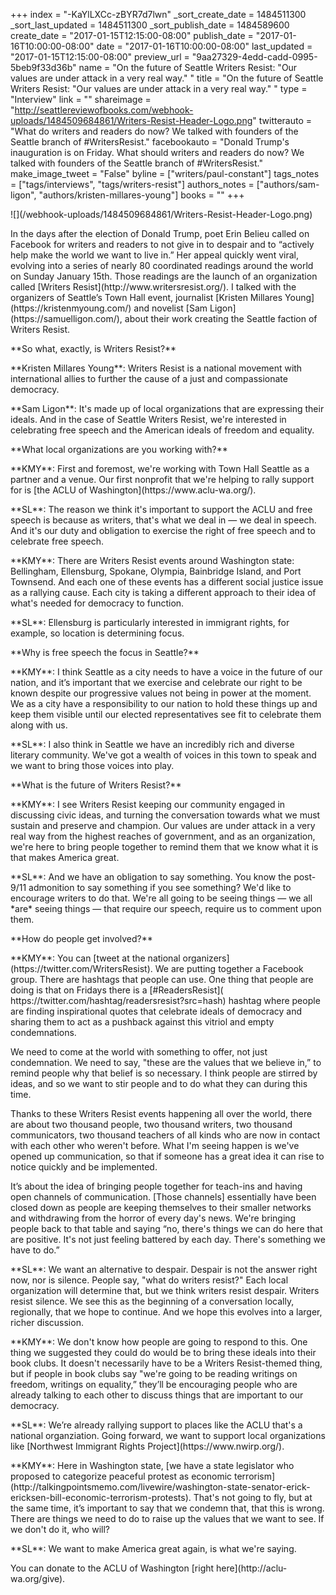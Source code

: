 +++
index = "-KaYlLXCc-zBYR7d7lwn"
_sort_create_date = 1484511300
_sort_last_updated = 1484511300
_sort_publish_date = 1484589600
create_date = "2017-01-15T12:15:00-08:00"
publish_date = "2017-01-16T10:00:00-08:00"
date = "2017-01-16T10:00:00-08:00"
last_updated = "2017-01-15T12:15:00-08:00"
preview_url = "9aa27329-4edd-cadd-0995-5beb9f33d36b"
name = "On the future of Seattle Writers Resist: \"Our values are under attack in a very real way.\" "
title = "On the future of Seattle Writers Resist: \"Our values are under attack in a very real way.\" "
type = "Interview"
link = ""
shareimage = "http://seattlereviewofbooks.com/webhook-uploads/1484509684861/Writers-Resist-Header-Logo.png"
twitterauto = "What do writers and readers do now? We talked with founders of the Seattle branch of #WritersResist."
facebookauto = "Donald Trump's inauguration is on Friday. What should writers and readers do now? We talked with founders of the Seattle branch of #WritersResist."
make_image_tweet = "False"
byline = ["writers/paul-constant"]
tags_notes = ["tags/interviews", "tags/writers-resist"]
authors_notes = ["authors/sam-ligon", "authors/kristen-millares-young"]
books = ""
+++
<p class="image">![](/webhook-uploads/1484509684861/Writers-Resist-Header-Logo.png)</p>

<p class="intro">In the days after the election of Donald Trump, poet Erin Belieu called on Facebook for writers and readers to not give in to despair and to “actively help make the world we want to live in.” Her appeal quickly went viral, evolving into a series of nearly 80 coordinated readings around the world on Sunday January 15th. Those readings are the launch of an organization called [Writers Resist](http://www.writersresist.org/). I talked with the organizers of Seattle’s Town Hall event, journalist [Kristen Millares Young](https://kristenmyoung.com/) and novelist [Sam Ligon](https://samuelligon.com/), about their work creating the Seattle faction of Writers Resist.</p>

<p class="noindent">**So what, exactly, is Writers Resist?**</p>

<p class="noindent">**Kristen Millares Young**: Writers Resist is a national movement with international allies to further the cause of a just and compassionate democracy.</p>

<p class="noindent">**Sam Ligon**: It's made up of local organizations that are expressing their ideals. And in the case of Seattle Writers Resist, we're interested in celebrating free speech and the American ideals of freedom and equality.</p>

<p class="noindent">**What local organizations are you working with?**</p>

<p class="noindent">**KMY**: First and foremost, we're working with Town Hall Seattle as a partner and a venue. Our first nonprofit that we're helping to rally support for is [the ACLU of Washington](https://www.aclu-wa.org/).</p>

<p class="noindent">**SL**: The reason we think it's important to support the ACLU and free speech is because as writers, that's what we deal in — we deal in speech. And it's our duty and obligation to exercise the right of free speech and to celebrate free speech. </p>

<p class="noindent">**KMY**: There are Writers Resist events around Washington state: Bellingham, Ellensburg, Spokane, Olympia, Bainbridge Island, and Port Townsend. And each one of these events has a different social justice issue as a rallying cause. Each city is taking a different approach to their idea of what's needed for democracy to function.</p>

<p class="noindent">**SL**: Ellensburg is particularly interested in immigrant rights, for example, so location is determining focus.</p>

<p class="noindent">**Why is free speech the focus in Seattle?**</p>

<p class="noindent">**KMY**: I think Seattle as a city needs to have a voice in the future of our nation, and it’s important that we exercise and celebrate our right to be known despite our progressive values not being in power at the moment. We as a city have a responsibility to our nation to hold these things up and keep them visible until our elected representatives see fit to celebrate them along with us.</p>

<p class="noindent">**SL**: I also think in Seattle we have an incredibly rich and diverse literary community. We've got a wealth of voices in this town to speak and we want to bring those voices into play.</p>

<p class="noindent">**What is the future of Writers Resist?**</p>

<p class="noindent">**KMY**: I see Writers Resist keeping our community engaged in discussing civic ideas, and turning the conversation towards what we must sustain and preserve and champion. Our values are under attack in a very real way from the highest reaches of government, and as an organization, we're here to bring people together to remind them that we know what it is that makes America great.</p>

<p class="noindent">**SL**: And we have an obligation to say something. You know the post-9/11 admonition to say something if you see something? We'd like to encourage writers to do that. We're all going to be seeing things — we all *are* seeing things — that require our speech, require us to comment upon them.</p>

<p class="noindent">**How do people get involved?**</p>

<p class="noindent">**KMY**: You can [tweet at the national organizers](https://twitter.com/WritersResist). We are putting together a Facebook group. There are hashtags that people can use. One thing that people are doing is that on Fridays there is a [#ReadersResist]( https://twitter.com/hashtag/readersresist?src=hash) hashtag where people are finding inspirational quotes that celebrate ideals of democracy and sharing them to act as a pushback against this vitriol and empty condemnations. </p>

We need to come at the world with something to offer, not just condemnation. We need to say, "these are the values that we believe in,” to remind people why that belief is so necessary. I think people are stirred by ideas, and so we want to stir people and to do what they can during this time.

Thanks to these Writers Resist events happening all over the world, there are about two thousand people, two thousand writers, two thousand communicators, two thousand teachers of all kinds who are now in contact with each other who weren't before. What I'm seeing happen is we've opened up communication, so that if someone has a great idea it can rise to notice quickly and be implemented. 

It’s about the idea of bringing people together for teach-ins and having open channels of communication. [Those channels] essentially have been closed down as people are keeping themselves to their smaller networks and withdrawing from the horror of every day's news. We're bringing people back to that table and saying “no, there's things we can do here that are positive. It's not just feeling battered by each day. There's something we have to do.” 

<p class="noindent">**SL**: We want an alternative to despair. Despair is not the answer right now, nor is silence. People say, "what do writers resist?" Each local organization will determine that, but we think writers resist despair. Writers resist silence. We see this as the beginning of a conversation locally, regionally, that we hope to continue. And we hope this evolves into a larger, richer discussion. </p>

<p class="noindent">**KMY**: We don't know how people are going to respond to this. One thing we suggested they could do would be to bring these ideals into their book clubs. It doesn't necessarily have to be a Writers Resist-themed thing, but if people in book clubs say  "we're going to be reading writings on freedom, writings on equality,” they’ll be encouraging people who are already talking to each other to discuss things that are important to our democracy.</p>

<p class="noindent">**SL**: We’re already rallying support to places like the ACLU that's a national organziation. Going forward, we want to support local organizations like [Northwest Immigrant Rights Project](https://www.nwirp.org/).</p>

<p class="noindent">**KMY**: Here in Washington state, [we have a state legislator who proposed to categorize peaceful protest as economic terrorism](http://talkingpointsmemo.com/livewire/washington-state-senator-erick-ericksen-bill-economic-terrorism-protests). That's not going to fly, but at the same time, it’s important to say that we condemn that, that this is wrong. There are things we need to do to raise up the values that we want to see. If we don't do it, who will?</p>

<p class="noindent">**SL**: We want to make America great again, is what we're saying.</p>

<p class="footer">You can donate to the ACLU of Washington [right here](http://aclu-wa.org/give).</p>
